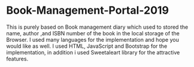 # Book-Management-Portal-2019
This is purely based on Book management diary which used to stored the name, author ,and ISBN number of the book in the local storage of the Browser. I used many languages for the implementation and hope you would like as well. I used HTML, JavaScript and Bootstrap for the implementation, in addition i used Sweetaleart library for the attractive features.
